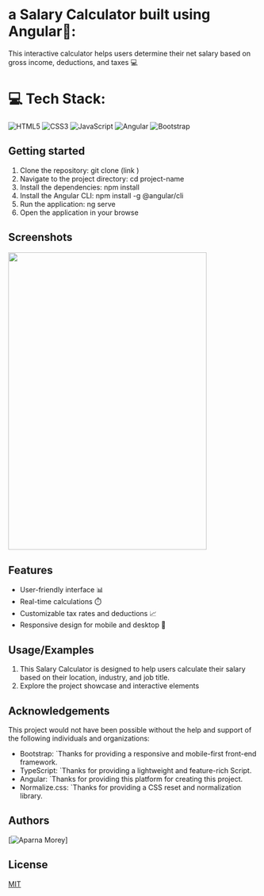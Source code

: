 
# a Salary Calculator built using Angular🚀:

This interactive calculator helps users determine their net salary based on gross income, deductions, and taxes 💻 


# 💻 Tech Stack:
![HTML5](https://img.shields.io/badge/html5-%23E34F26.svg?style=plastic&logo=html5&logoColor=white)
![CSS3](https://img.shields.io/badge/css3-%231572B6.svg?style=plastic&logo=css3&logoColor=white) ![JavaScript](https://img.shields.io/badge/javascript-%23323330.svg?style=plastic&logo=javascript&logoColor=%23F7DF1E)
![Angular](https://img.shields.io/badge/angular-%23DD0031.svg?style=plastic&logo=angular&logoColor=white)
![Bootstrap](https://img.shields.io/badge/bootstrap-%238511FA.svg?style=plastic&logo=bootstrap&logoColor=white)


## Getting started

1. Clone the repository: git clone (link )
2. Navigate to the project directory: cd project-name
3. Install the dependencies: npm install
4. Install the Angular CLI: npm install -g @angular/cli
5. Run the application: ng serve
6. Open the application in your browse
    
## Screenshots

<img src="https://github.com/user-attachments/assets/ee98bb68-6b1f-4a38-a84a-1e2a66b2e86e" width=400 height=600>



##  Features

- User-friendly interface 📊
- Real-time calculations ⏱️
- Customizable tax rates and deductions 📈
- Responsive design for mobile and desktop 📱

## Usage/Examples

1. This Salary Calculator is designed to help users calculate their salary based on their location, industry, and job title.
2. Explore the project showcase and interactive elements


## Acknowledgements

This project would not have been possible without the help and support of the following individuals and organizations:

* Bootstrap: `Thanks for providing a responsive and mobile-first front-end framework.
* TypeScript: `Thanks for providing a lightweight and feature-rich Script.
* Angular: `Thanks for providing this platform for creating this project.
* Normalize.css: `Thanks for providing a CSS reset and normalization library.


## Authors
[![Aparna Morey](https://img.shields.io/badge/aparna_morey-000000?style=for-the-badge)]



## License

[MIT](https://choosealicense.com/licenses/mit/)

